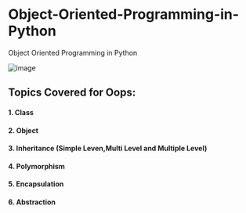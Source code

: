 # Object-Oriented-Programming-in-Python
Object Oriented Programming in Python

![image](https://user-images.githubusercontent.com/69152112/216766121-b2d23239-adf0-490e-b5fb-5957062fde02.png)

## Topics Covered for Oops:

#### 1. Class
#### 2. Object
#### 3. Inheritance (Simple Leven,Multi Level and Multiple Level)
#### 4. Polymorphism
#### 5. Encapsulation
#### 6. Abstraction
